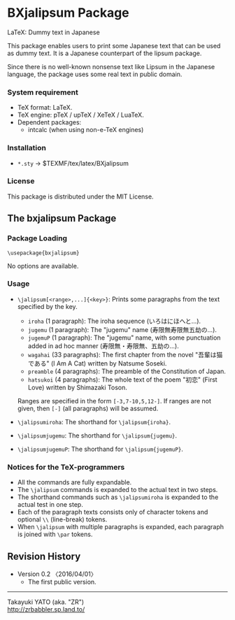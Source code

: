 BXjalipsum Package
==================

LaTeX: Dummy text in Japanese

This package enables users to print some Japanese text that can be used
as dummy text. It is a Japanese counterpart of the lipsum package.

Since there is no well-known nonsense text like Lipsum in the Japanese
language, the package uses some real text in public domain.

### System requirement

  * TeX format: LaTeX.
  * TeX engine: pTeX / upTeX / XeTeX / LuaTeX.
  * Dependent packages:
      - intcalc (when using non-e-TeX engines)

### Installation

  - `*.sty` → $TEXMF/tex/latex/BXjalipsum

### License

This package is distributed under the MIT License.

The bxjalipsum Package
----------------------

### Package Loading

    \usepackage{bxjalipsum}

No options are available.

### Usage

  * `\jalipsum[<range>,...]{<key>}`: Prints some paragraphs from the
    text specified by the key.

      - `iroha` (1 paragraph): The iroha sequence (いろはにほへと…).
      - `jugemu` (1 paragraph): The "jugemu" name (寿限無寿限無五劫の…).
      - `jugemuP` (1 paragraph): The "jugemu" name, with some punctuation
        added in ad hoc manner (寿限無・寿限無、五劫の…).
      - `wagahai` (33 paragraphs): The first chapter from the novel
        "吾輩は猫である" (I Am A Cat) written by Natsume Soseki.
      - `preamble` (4 paragraphs): The preamble of the Constitution of
        Japan.
      - `hatsukoi` (4 paragraphs): The whole text of the poem "初恋"
        (First Love) written by Shimazaki Toson.

    Ranges are specified in the form `[-3,7-10,5,12-]`. If ranges are not
    given, then `[-]` (all paragraphs) will be assumed.

  * `\jalipsumiroha`: The shorthand for `\jalipsum{iroha}`.
  * `\jalipsumjugemu`: The shorthand for `\jalipsum{jugemu}`.
  * `\jalipsumjugemuP`: The shorthand for `\jalipsum{jugemuP}`.

### Notices for the TeX-programmers

  * All the commands are fully expandable.
  * The `\jalipsum` commands is expanded to the actual text in two steps.
  * The shorthand commands such as `\jalipsumiroha` is expanded to the
    actual test in one step.
  * Each of the paragraph texts consists only of character tokens and
    optional `\\` (line-break) tokens.
  * When `\jalipsum` with multiple paragraphs is expanded, each paragraph
    is joined with `\par` tokens.

Revision History
----------------

  * Version 0.2  〈2016/04/01〉
      - The first public version.

--------------------
Takayuki YATO (aka. "ZR")  
http://zrbabbler.sp.land.to/
